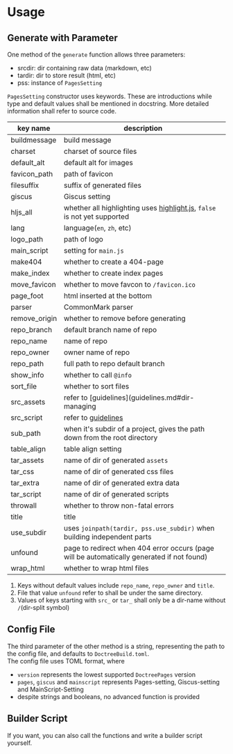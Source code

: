 # Usage
## Generate with Parameter
One method of the `generate` function allows three parameters:
* srcdir: dir containing raw data (markdown, etc)
* tardir: dir to store result (html, etc)
* pss: instance of `PagesSetting`

`PagesSetting` constructor uses keywords. These are introductions while type and default values shall be mentioned in docstring. More detailed information shall refer to source code.

| key name | description |
| --- | --- |
| buildmessage | build message |
| charset | charset of source files |
| default_alt | default alt for images |
| favicon_path | path of favicon |
| filesuffix | suffix of generated files |
| giscus | Giscus setting |
| hljs_all | whether all highlighting uses [highlight.js](https://github.com/highlightjs/highlight.js), `false` is not yet supported |
| lang | language(`en`, `zh`, etc) |
| logo_path | path of logo |
| main_script | setting for `main.js` |
| make404 | whether to create a 404-page |
| make_index | whether to create index pages |
| move_favicon | whether to move favcon to `/favicon.ico` |
| page_foot | html inserted at the bottom |
| parser | CommonMark parser |
| remove_origin | whether to remove before generating |
| repo_branch | default branch name of repo |
| repo_name | name of repo |
| repo_owner | owner name of repo |
| repo_path | full path to repo default branch |
| show_info | whether to call `@info` |
| sort_file | whether to sort files |
| src_assets | refer to [guidelines](guidelines.md#dir-managing |
| src_script | refer to [guidelines](guidelines.md#dir-managing) |
| sub_path | when it's subdir of a project, gives the path down from the root directory |
| table_align | table align setting |
| tar_assets | name of dir of generated `assets` |
| tar_css | name of dir of generated css files |
| tar_extra | name of dir of generated extra data |
| tar_script | name of dir of generated scripts |
| throwall | whether to throw non-fatal errors |
| title | title |
| use_subdir | uses `joinpath(tardir, pss.use_subdir)` when building independent parts |
| unfound | page to redirect when 404 error occurs (page will be automatically generated if not found) |
| wrap_html | whether to wrap html files |

1. Keys without default values include `repo_name`, `repo_owner` and `title`.
2. File that value `unfound` refer to shall be under the same directory.
3. Values of keys starting with `src_` or `tar_` shall only be a dir-name without `/`(dir-split symbol)

## Config File
The third parameter of the other method is a string, representing the path to the config file, and defaults to `DoctreeBuild.toml`.\
The config file uses TOML format, where
- `version` represents the lowest supported `DoctreePages` version
- `pages`, `giscus` and `mainscript` represents Pages-setting, Giscus-setting and MainScript-Setting
- despite strings and booleans, no advanced function is provided

## Builder Script
If you want, you can also call the functions and write a builder script yourself.
